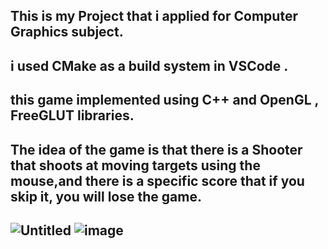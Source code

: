 ## This is my Project that i applied for Computer Graphics subject.
## i used CMake as a build system in VSCode .
## this game implemented using C++ and OpenGL , FreeGLUT  libraries.
## The idea of the game is that there is a Shooter that shoots at moving targets using the mouse,and there is a specific score that if you skip it, you will lose the game.


 
 ## ![Untitled](https://github.com/Menna-Khalid/Shooter-Game/assets/166849841/484dc728-781c-481c-9d40-1d70d088626e) ![image](https://github.com/Menna-Khalid/Shooter-Game/assets/166849841/7b8e9e24-8b4b-47e4-b81c-78a7fccc3fe0)


